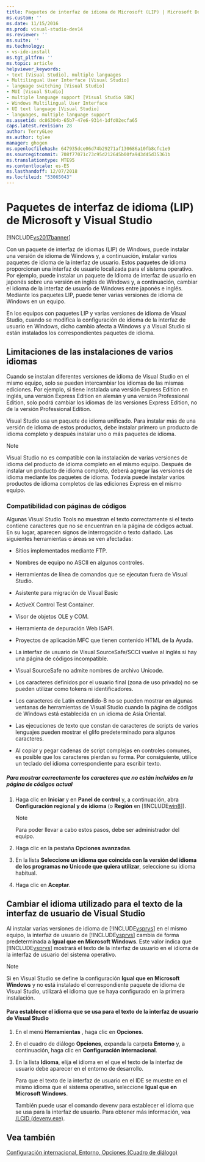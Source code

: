 ```yaml
---
title: Paquetes de interfaz de idioma de Microsoft (LIP) | Microsoft Docs
ms.custom: ''
ms.date: 11/15/2016
ms.prod: visual-studio-dev14
ms.reviewer: ''
ms.suite: ''
ms.technology:
- vs-ide-install
ms.tgt_pltfrm: ''
ms.topic: article
helpviewer_keywords:
- text [Visual Studio], multiple languages
- Multilingual User Interface [Visual Studio]
- language switching [Visual Studio]
- MUI [Visual Studio]
- multiple language support [Visual Studio SDK]
- Windows Multilingual User Interface
- UI text language [Visual Studio]
- languages, multiple language support
ms.assetid: dc86304b-65b7-47e6-9314-1dfd02ecfa65
caps.latest.revision: 28
author: TerryGLee
ms.author: tglee
manager: ghogen
ms.openlocfilehash: 647935dce06d74b29271af130686a10fb8cfc1e9
ms.sourcegitcommit: 708f77071c73c95d212645b00fa943d45d35361b
ms.translationtype: MTE95
ms.contentlocale: es-ES
ms.lasthandoff: 12/07/2018
ms.locfileid: "53065043"
---
```

# <a name="microsoft-language-interface-packs-lips-and-visual-studio"></a>Paquetes de interfaz de idioma (LIP) de Microsoft y Visual Studio
[!INCLUDE[vs2017banner](../includes/vs2017banner.md)]

Con un paquete de interfaz de idiomas (LIP) de Windows, puede instalar una versión de idioma de Windows y, a continuación, instalar varios paquetes de idioma de la interfaz de usuario. Estos paquetes de idioma proporcionan una interfaz de usuario localizada para el sistema operativo. Por ejemplo, puede instalar un paquete de Idioma de interfaz de usuario en japonés sobre una versión en inglés de Windows y, a continuación, cambiar el idioma de la interfaz de usuario de Windows entre japonés e inglés. Mediante los paquetes LIP, puede tener varias versiones de idioma de Windows en un equipo.

 En los equipos con paquetes LIP y varias versiones de idioma de Visual Studio, cuando se modifica la configuración de idioma de la interfaz de usuario en Windows, dicho cambio afecta a Windows y a Visual Studio si están instalados los correspondientes paquetes de idioma.

## <a name="limitations-of-multi-language-installations"></a>Limitaciones de las instalaciones de varios idiomas
 Cuando se instalan diferentes versiones de idioma de Visual Studio en el mismo equipo, solo se pueden intercambiar los idiomas de las mismas ediciones. Por ejemplo, si tiene instalada una versión Express Edition en inglés, una versión Express Edition en alemán y una versión Professional Edition, solo podrá cambiar los idiomas de las versiones Express Edition, no de la versión Professional Edition.

 Visual Studio usa un paquete de idioma unificado. Para instalar más de una versión de idioma de estos productos, debe instalar primero un producto de idioma completo y después instalar uno o más paquetes de idioma.

> [!NOTE]
>  Visual Studio no es compatible con la instalación de varias versiones de idioma del producto de idioma completo en el mismo equipo. Después de instalar un producto de idioma completo, deberá agregar las versiones de idioma mediante los paquetes de idioma. Todavía puede instalar varios productos de idioma completos de las ediciones Express en el mismo equipo.

### <a name="support-for-code-pages"></a>Compatibilidad con páginas de códigos
 Algunas Visual Studio Tools no muestran el texto correctamente si el texto contiene caracteres que no se encuentran en la página de códigos actual. En su lugar, aparecen signos de interrogación o texto dañado. Las siguientes herramientas o áreas se ven afectadas:

-   Sitios implementados mediante FTP.

-   Nombres de equipo no ASCII en algunos controles.

-   Herramientas de línea de comandos que se ejecutan fuera de Visual Studio.

-   Asistente para migración de Visual Basic

-   ActiveX Control Test Container.

-   Visor de objetos OLE y COM.

-   Herramienta de depuración Web ISAPI.

-   Proyectos de aplicación MFC que tienen contenido HTML de la Ayuda.

-   La interfaz de usuario de Visual SourceSafe/SCCI vuelve al inglés si hay una página de códigos incompatible.

-   Visual SourceSafe no admite nombres de archivo Unicode.

-   Los caracteres definidos por el usuario final (zona de uso privado) no se pueden utilizar como tokens ni identificadores.

-   Los caracteres de Latín extendido-B no se pueden mostrar en algunas ventanas de herramientas de Visual Studio cuando la página de códigos de Windows está establecida en un idioma de Asia Oriental.

-   Las ejecuciones de texto que constan de caracteres de scripts de varios lenguajes pueden mostrar el glifo predeterminado para algunos caracteres.

-   Al copiar y pegar cadenas de script complejas en controles comunes, es posible que los caracteres pierdan su forma. Por consiguiente, utilice un teclado del idioma correspondiente para escribir texto.

##### <a name="to-correctly-display-characters-that-are-not-included-in-the-current-code-page"></a>Para mostrar correctamente los caracteres que no están incluidos en la página de códigos actual

1.  Haga clic en **Iniciar** y en **Panel de control** y, a continuación, abra **Configuración regional y de idioma** (o **Región** en [!INCLUDE[win8](../includes/win8-md.md)]).

    > [!NOTE]
    >  Para poder llevar a cabo estos pasos, debe ser administrador del equipo.

2.  Haga clic en la pestaña **Opciones avanzadas**.

3.  En la lista **Seleccione un idioma que coincida con la versión del idioma de los programas no Unicode que quiera utilizar**, seleccione su idioma habitual.

4.  Haga clic en **Aceptar**.

## <a name="changing-the-language-used-for-the-ui-text-in-visual-studio"></a>Cambiar el idioma utilizado para el texto de la interfaz de usuario de Visual Studio
 Al instalar varias versiones de idioma de [!INCLUDE[vsprvs](../includes/vsprvs-md.md)] en el mismo equipo, la interfaz de usuario de [!INCLUDE[vsprvs](../includes/vsprvs-md.md)] cambia de forma predeterminada a **Igual que en Microsoft Windows**. Este valor indica que [!INCLUDE[vsprvs](../includes/vsprvs-md.md)] mostrará el texto de la interfaz de usuario en el idioma de la interfaz de usuario del sistema operativo.

> [!NOTE]
>  Si en Visual Studio se define la configuración **Igual que en Microsoft Windows** y no está instalado el correspondiente paquete de idioma de Visual Studio, utilizará el idioma que se haya configurado en la primera instalación.

#### <a name="to-set-the-language-that-is-used-for-the-ui-text-in-visual-studio"></a>Para establecer el idioma que se usa para el texto de la interfaz de usuario de Visual Studio

1. En el menú **Herramientas** , haga clic en **Opciones**.

2. En el cuadro de diálogo **Opciones**, expanda la carpeta **Entorno** y, a continuación, haga clic en **Configuración internacional**.

3. En la lista **Idioma**, elija el idioma en el que el texto de la interfaz de usuario debe aparecer en el entorno de desarrollo.

    Para que el texto de la interfaz de usuario en el IDE se muestre en el mismo idioma que el sistema operativo, seleccione **Igual que en Microsoft Windows**.

   También puede usar el comando devenv para establecer el idioma que se usa para la interfaz de usuario. Para obtener más información, vea [/LCID (devenv.exe)](../ide/reference/lcid-devenv-exe.md).

## <a name="see-also"></a>Vea también
 [Configuración internacional, Entorno, Opciones (Cuadro de diálogo)](../ide/reference/international-settings-environment-options-dialog-box.md)